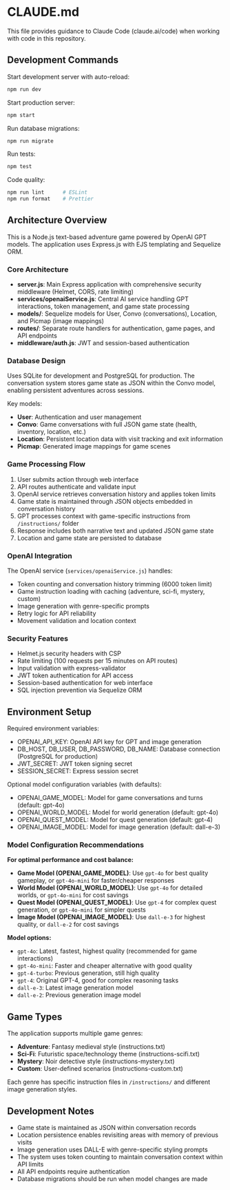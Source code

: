# CLAUDE.md

This file provides guidance to Claude Code (claude.ai/code) when working with code in this repository.

## Development Commands

Start development server with auto-reload:
```bash
npm run dev
```

Start production server:
```bash
npm start
```

Run database migrations:
```bash
npm run migrate
```

Run tests:
```bash
npm test
```

Code quality:
```bash
npm run lint      # ESLint
npm run format    # Prettier
```

## Architecture Overview

This is a Node.js text-based adventure game powered by OpenAI GPT models. The application uses Express.js with EJS templating and Sequelize ORM.

### Core Architecture

- **server.js**: Main Express application with comprehensive security middleware (Helmet, CORS, rate limiting)
- **services/openaiService.js**: Central AI service handling GPT interactions, token management, and game state processing
- **models/**: Sequelize models for User, Convo (conversations), Location, and Picmap (image mappings)
- **routes/**: Separate route handlers for authentication, game pages, and API endpoints
- **middleware/auth.js**: JWT and session-based authentication

### Database Design

Uses SQLite for development and PostgreSQL for production. The conversation system stores game state as JSON within the Convo model, enabling persistent adventures across sessions.

Key models:
- **User**: Authentication and user management
- **Convo**: Game conversations with full JSON game state (health, inventory, location, etc.)
- **Location**: Persistent location data with visit tracking and exit information
- **Picmap**: Generated image mappings for game scenes

### Game Processing Flow

1. User submits action through web interface
2. API routes authenticate and validate input
3. OpenAI service retrieves conversation history and applies token limits
4. Game state is maintained through JSON objects embedded in conversation history
5. GPT processes context with game-specific instructions from `/instructions/` folder
6. Response includes both narrative text and updated JSON game state
7. Location and game state are persisted to database

### OpenAI Integration

The OpenAI service (`services/openaiService.js`) handles:
- Token counting and conversation history trimming (6000 token limit)
- Game instruction loading with caching (adventure, sci-fi, mystery, custom)
- Image generation with genre-specific prompts
- Retry logic for API reliability
- Movement validation and location context

### Security Features

- Helmet.js security headers with CSP
- Rate limiting (100 requests per 15 minutes on API routes)
- Input validation with express-validator
- JWT token authentication for API access
- Session-based authentication for web interface
- SQL injection prevention via Sequelize ORM

## Environment Setup

Required environment variables:
- OPENAI_API_KEY: OpenAI API key for GPT and image generation
- DB_HOST, DB_USER, DB_PASSWORD, DB_NAME: Database connection (PostgreSQL for production)
- JWT_SECRET: JWT token signing secret
- SESSION_SECRET: Express session secret

Optional model configuration variables (with defaults):
- OPENAI_GAME_MODEL: Model for game conversations and turns (default: gpt-4o)
- OPENAI_WORLD_MODEL: Model for world generation (default: gpt-4o)  
- OPENAI_QUEST_MODEL: Model for quest generation (default: gpt-4)
- OPENAI_IMAGE_MODEL: Model for image generation (default: dall-e-3)

### Model Configuration Recommendations

**For optimal performance and cost balance:**
- **Game Model (OPENAI_GAME_MODEL)**: Use `gpt-4o` for best quality gameplay, or `gpt-4o-mini` for faster/cheaper responses
- **World Model (OPENAI_WORLD_MODEL)**: Use `gpt-4o` for detailed worlds, or `gpt-4o-mini` for cost savings
- **Quest Model (OPENAI_QUEST_MODEL)**: Use `gpt-4` for complex quest generation, or `gpt-4o-mini` for simpler quests
- **Image Model (OPENAI_IMAGE_MODEL)**: Use `dall-e-3` for highest quality, or `dall-e-2` for cost savings

**Model options:**
- `gpt-4o`: Latest, fastest, highest quality (recommended for game interactions)
- `gpt-4o-mini`: Faster and cheaper alternative with good quality
- `gpt-4-turbo`: Previous generation, still high quality
- `gpt-4`: Original GPT-4, good for complex reasoning tasks
- `dall-e-3`: Latest image generation model
- `dall-e-2`: Previous generation image model

## Game Types

The application supports multiple game genres:
- **Adventure**: Fantasy medieval style (instructions.txt)
- **Sci-Fi**: Futuristic space/technology theme (instructions-scifi.txt)  
- **Mystery**: Noir detective style (instructions-mystery.txt)
- **Custom**: User-defined scenarios (instructions-custom.txt)

Each genre has specific instruction files in `/instructions/` and different image generation styles.

## Development Notes

- Game state is maintained as JSON within conversation records
- Location persistence enables revisiting areas with memory of previous visits
- Image generation uses DALL-E with genre-specific styling prompts
- The system uses token counting to maintain conversation context within API limits
- All API endpoints require authentication
- Database migrations should be run when model changes are made
